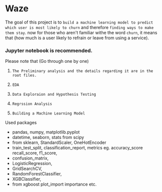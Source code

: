 # Waze
The goal of this project is to `build a machine learning model to predict which user is most likely to churn` and therefore `finding ways to make them stay`. 
now for those who aren't familiar withe the word `churn`, it means that (how much is a user likely to refrain or leave from using a service).

### Jupyter notebook is recommended.

Please note that (Go through one by one)

1. `The Preliminary analysis and the details regarding it are in the root files.`

2. `EDA`

3. `Data Exploraion and Hypothesis Testing`

4. `Regrssion Analysis`

5. `Building a Machine Learning Model`

Used packages 
- pandas, numpy,  matplotlib.pyplot
- datetime, seaborn, stats from scipy
-  from sklearn, StandardScaler, OneHotEncoder
-  train_test_split,  classification_report,  metrics eg. accuracy_score recall_score, f1_score,
-  confusion_matrix,
-  LogisticRegression,
-  GridSearchCV,
-  RandomForestClassifier,
-  XGBClassifier,
-  from xgboost plot_import importance etc.


